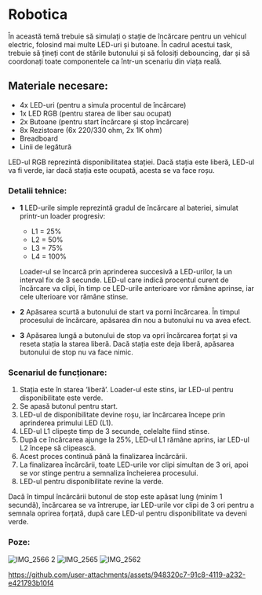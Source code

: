 # Robotica

În această temă trebuie să simulați o stație de încărcare pentru un vehicul electric, folosind mai multe LED-uri și butoane. În cadrul acestui task, trebuie să țineți cont de stările butonului și să folosiți debouncing, dar și să coordonați toate componentele ca într-un scenariu din viața reală.

## Materiale necesare:
- 4x LED-uri (pentru a simula procentul de încărcare)
- 1x LED RGB (pentru starea de liber sau ocupat)
- 2x Butoane (pentru start încărcare și stop încărcare)
- 8x Rezistoare (6x 220/330 ohm, 2x 1K ohm)
- Breadboard
- Linii de legătură

LED-ul RGB reprezintă disponibilitatea stației. Dacă stația este liberă, LED-ul va fi verde, iar dacă stația este ocupată, acesta se va face roșu.

### Detalii tehnice:
- **1** LED-urile simple reprezintă gradul de încărcare al bateriei, simulat printr-un loader progresiv:
  - L1 = 25%
  - L2 = 50%
  - L3 = 75%
  - L4 = 100%
  
  Loader-ul se încarcă prin aprinderea succesivă a LED-urilor, la un interval fix de 3 secunde. LED-ul care indică procentul curent de încărcare va clipi, în timp ce LED-urile anterioare vor rămâne aprinse, iar cele ulterioare vor rămâne stinse.

- **2** Apăsarea scurtă a butonului de start va porni încărcarea. În timpul procesului de încărcare, apăsarea din nou a butonului nu va avea efect.

- **3** Apăsarea lungă a butonului de stop va opri încărcarea forțat și va reseta stația la starea liberă. Dacă stația este deja liberă, apăsarea butonului de stop nu va face nimic.

### Scenariul de funcționare:
1. Stația este în starea ‘liberă’. Loader-ul este stins, iar LED-ul pentru disponibilitate este verde.
2. Se apasă butonul pentru start.
3. LED-ul de disponibilitate devine roșu, iar încărcarea începe prin aprinderea primului LED (L1).
4. LED-ul L1 clipește timp de 3 secunde, celelalte fiind stinse.
5. După ce încărcarea ajunge la 25%, LED-ul L1 rămâne aprins, iar LED-ul L2 începe să clipească.
6. Acest proces continuă până la finalizarea încărcării.
7. La finalizarea încărcării, toate LED-urile vor clipi simultan de 3 ori, apoi se vor stinge pentru a semnaliza încheierea procesului.
8. LED-ul pentru disponibilitate revine la verde.

Dacă în timpul încărcării butonul de stop este apăsat lung (minim 1 secundă), încărcarea se va întrerupe, iar LED-urile vor clipi de 3 ori pentru a semnala oprirea forțată, după care LED-ul pentru disponibilitate va deveni verde.

### Poze:
![IMG_2566 2](https://github.com/user-attachments/assets/2ba989f8-85af-4a56-b9ec-02b854b7a389)
![IMG_2565](https://github.com/user-attachments/assets/476419c8-3201-446b-8dfe-a01e8a2f5e95)
![IMG_2562](https://github.com/user-attachments/assets/47259baf-78a5-4752-9ca8-4c2d3c6514b5)


https://github.com/user-attachments/assets/948320c7-91c8-4119-a232-e421793b10f4

